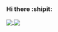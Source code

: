### Hi there :shipit:

<a href="https://github.com/anuraghazra/github-readme-stats">
  <img align="center" src="https://github-readme-stats.vercel.app/api?username=vicentelora&title_color=FFBF00&text_color=FFFFFF&bg_color=000000&hide_border=TRUE" />
</a>
<a href="https://github.com/anuraghazra/convoychat">
  <img align="center" src="https://github-readme-stats.vercel.app/api/top-langs/?username=vicentelora&title_color=FFBF00&text_color=FFFFFF&bg_color=000000&hide_border=TRUE&layout=compact&card_width=600" />
</a>

